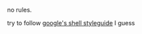 no rules.

try to follow [google's shell styleguide](https://google.github.io/styleguide/shell.xml) I guess
